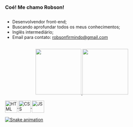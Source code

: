 ### Coé! Me chamo Robson!

##

- Desenvolvendor front-end;
- Buscando aprofundar todos os meus conhecimentos;
- Inglês intermediário;
- Email para contato: robsonfirmindo@gmail.com

##

<div align="center">
  <a href="https://github.com/rjban">
  <img height="150em" src="https://github-readme-stats.vercel.app/api?username=rjban&show_icons=true&theme=synthwave&include_all_commits=true&count_private=true"/>
  <img height="150em" src="https://github-readme-stats.vercel.app/api/top-langs/?username=rjban&layout=compact&langs_count=7&theme=synthwave"/>
</div> 

<div style="display: inline_block"><br>
  <img align="center" alt="HTML" height="40" width="40" src="https://cdn.jsdelivr.net/gh/devicons/devicon/icons/html5/html5-plain-wordmark.svg">
  <img align="center" alt="CSS" height="40" width="40" src="https://cdn.jsdelivr.net/gh/devicons/devicon/icons/css3/css3-plain-wordmark.svg">
    <img align="center" alt="JS" height="40" width="40" src="https://cdn.jsdelivr.net/gh/devicons/devicon/icons/javascript/javascript-original.svg"">
</div>

![Snake animation](https://github.com/rjban/rjban/blob/output/github-contribution-grid-snake.svg)

